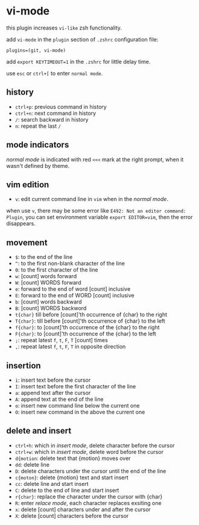 # vi-mode

this plugin increases `vi-like` zsh functionality.

add `vi-mode` in the `plugin` section of `.zshrc` configuration file:

    plugins=(git, vi-mode)

add `export KEYTIMEOUT=1` in the `.zshrc` for little delay time.

use `esc` or `ctrl+[` to enter `normal mode`.

## history

* `ctrl+p`: previous command in history
* `ctrl+n`: next command in history
* `/`: search backward in history
* `n`: repeat the last `/`

## mode indicators

*normal mode* is indicated with red `<<<` mark at the right prompt, when it wasn't defined by theme.

## vim edition

* `v`: edit current command line in `vim` when in the *normal mode*. 

when use `v`, there may be some error like `E492: Not an editor command: Plugin`, you can set environment variable `export EDITOR=vim`, then the error disappears.

## movement

* `$`: to the end of the line
* `^`: to the first non-blank character of the line
* `0`: to the first character of the line
* `w`: [count] words forward
* `W`: [count] WORDS forward
* `e`: forward to the end of word [count] inclusive
* `E`: forward to the end of WORD [count] inclusive
* `b`: [count] words backward
* `B`: [count] WORDS backword
* `t{char}` till before [count]'th occurrence of {char} to the right
* `T{char}`: till before [count]'th occurrence of {char} to the left
* `f{char}`: to [count]'th occurrence of the {char} to the right
* `F{char}`: to [count]'th occurrence of the {char} to the left
* `;`: repeat latest `f`, `t`, `F`, `T` [count] times
* `,`: repeat latest `f`, `t`, `F`, `T` in opposite direction

## insertion

* `i`: insert text before the cursor
* `I`: insert text before the first character of the line
* `a`: append text after the cursor
* `A`: append text at the end of the line
* `o`: insert new command line below the current one
* `O`: insert new command in the above the current one

## delete and insert

* `ctrl+h`: which in *insert mode*, delete character before the cursor
* `ctrl+w`: which in *insert mode*, delete word before the cursor
* `d{motion`: delete text that {motion} moves over
* `dd`: delete line
* `D`: delete characters under the cursor until the end of the line
* `c{moton}`: delete {motion} text and start insert
* `cc`: delete line and start insert
* `C`: delete to the end of line and start insert
* `r{char}`: replace the character under the cursor with {char}
* `R`: enter *relace mode*, each character replaces exsiting one
* `x`: delete [count] characters under and after the cursor
* `X`: delete [count] characters before the cursor

